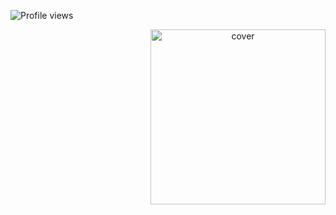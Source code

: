 ![Profile views](https://gpvc.arturio.dev/LamanMajidli)
<div align="center">
<img height="280px"object-fit="cover" src="https://giphy.com/gifs/uB86ZyWQsnFSGYe2sA" alt="cover" align="right"> <img/>                                                         

</div>
</div>
